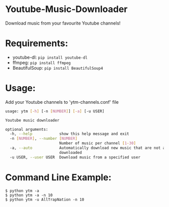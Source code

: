 # Youtube-Music-Downloader

Download music from your favourite Youtube channels!

# Requirements:
- youtube-dl: ```pip install youtube-dl```
- ffmpeg: ```pip install ffmpeg```
- BeautifulSoup: ```pip install BeautifulSoup4```

# Usage: 
  Add your Youtube channels to 'ytm-channels.conf' file
```bash
usage: ytm [-h] [-n [NUMBER]] [-a] [-u USER]

Youtube music downloader

optional arguments:
  -h, --help            show this help message and exit
  -n [NUMBER], --number [NUMBER]
                        Number of music per channel [1-30]
  -a, --auto            Automatically download new music that are not already
                        downloaded
  -u USER, --user USER  Download music from a specified user
```

# Command Line Example:
    $ python ytm -a
    $ python ytm -a -n 10
    $ python ytm -u AllTrapNation -n 10
